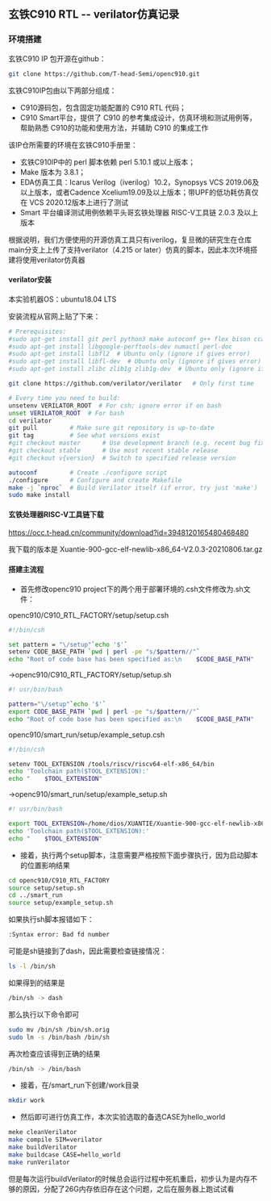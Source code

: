 ## 玄铁C910 RTL -- verilator仿真记录

### 环境搭建

玄铁C910 IP 包开源在github：

```bash
git clone https://github.com/T-head-Semi/openc910.git
```

玄铁C910IP包由以下两部分组成：

* C910源码包，包含固定功能配置的 C910 RTL 代码；
* C910 Smart平台，提供了 C910 的参考集成设计，仿真环境和测试用例等，帮助熟悉 C910的功能和使用方法，并辅助 C910 的集成工作

该IP仓所需要的环境在玄铁C910手册里：

* 玄铁C910IP中的 perl 脚本依赖 perl 5.10.1 或以上版本；
* Make 版本为 3.8.1；
* EDA仿真工具：Icarus Verilog（iverilog）10.2，Synopsys VCS 2019.06及以上版本，或者Cadence Xcelium19.09及以上版本；带UPF的低功耗仿真仅在 VCS 2020.12版本上进行了测试
* Smart 平台编译测试用例依赖平头哥玄铁处理器 RISC-V工具链 2.0.3 及以上版本

根据说明，我们方便使用的开源仿真工具只有iverilog，复旦微的研究生在仓库main分支上上传了支持verilator（4.215 or later）仿真的脚本，因此本次环境搭建将使用verilator仿真器

#### verilator安装

本实验机器OS：ubuntu18.04 LTS

安装流程从官网上贴了下来：

```bash
# Prerequisites:
#sudo apt-get install git perl python3 make autoconf g++ flex bison ccache
#sudo apt-get install libgoogle-perftools-dev numactl perl-doc
#sudo apt-get install libfl2  # Ubuntu only (ignore if gives error)
#sudo apt-get install libfl-dev  # Ubuntu only (ignore if gives error)
#sudo apt-get install zlibc zlib1g zlib1g-dev  # Ubuntu only (ignore if gives error)

git clone https://github.com/verilator/verilator   # Only first time

# Every time you need to build:
unsetenv VERILATOR_ROOT  # For csh; ignore error if on bash
unset VERILATOR_ROOT  # For bash
cd verilator
git pull         # Make sure git repository is up-to-date
git tag          # See what versions exist
#git checkout master      # Use development branch (e.g. recent bug fixes)
#git checkout stable      # Use most recent stable release
#git checkout v{version}  # Switch to specified release version

autoconf         # Create ./configure script
./configure      # Configure and create Makefile
make -j `nproc`  # Build Verilator itself (if error, try just 'make')
sudo make install
```

#### 玄铁处理器RISC-V工具链下载

https://occ.t-head.cn/community/download?id=3948120165480468480

我下载的版本是 Xuantie-900-gcc-elf-newlib-x86_64-V2.0.3-20210806.tar.gz

#### 搭建主流程

* 首先修改openc910 project下的两个用于部署环境的.csh文件修改为.sh文件：

openc910/C910_RTL_FACTORY/setup/setup.csh

```bash
#!/bin/csh

set pattern = "\/setup"`echo '$'`
setenv CODE_BASE_PATH `pwd | perl -pe "s/$pattern//"`
echo "Root of code base has been specified as:\n    $CODE_BASE_PATH"
```
->openc910/C910_RTL_FACTORY/setup/setup.sh

```bash
#! usr/bin/bash

pattern="\/setup"`echo '$'`
export CODE_BASE_PATH `pwd | perl -pe "s/$pattern//"`
echo "Root of code base has been specified as:\n    $CODE_BASE_PATH"
```

openc910/smart_run/setup/example_setup.csh

```bash
#!/bin/csh

setenv TOOL_EXTENSION /tools/riscv/riscv64-elf-x86_64/bin
echo 'Toolchain path($TOOL_EXTENSION):'
echo "    $TOOL_EXTENSION"
```

->openc910/smart_run/setup/example_setup.sh

```bash
#! usr/bin/bash

export TOOL_EXTENSION=/home/dios/XUANTIE/Xuantie-900-gcc-elf-newlib-x86_64-V2.4.0-20220428/Xuantie-900-gcc-elf-newlib-x86_64-V2.4.0/bin
echo 'Toolchain path($TOOL_EXTENSION):'
echo "    $TOOL_EXTENSION"
```

* 接着，执行两个setup脚本，注意需要严格按照下面步骤执行，因为启动脚本的位置影响结果

```bash
cd openc910/C910_RTL_FACTORY
source setup/setup.sh
cd ../smart_run
source setup/example_setup.sh
```

如果执行sh脚本报错如下：

```bash
:Syntax error: Bad fd number
```

可能是sh链接到了dash，因此需要检查链接情况：

```bash
ls -l /bin/sh
```
如果得到的结果是

```bash
/bin/sh -> dash
```

那么执行以下命令即可

```bash
sudo mv /bin/sh /bin/sh.orig
sudo ln -s /bin/bash /bin/sh
```

再次检查应该得到正确的结果

```bash
/bin/sh -> /bin/bash
```

* 接着，在/smart_run下创建/work目录

```bash
mkdir work
```

* 然后即可进行仿真工作，本次实验选取的备选CASE为hello_world

```bash
meke cleanVerilator
make compile SIM=verilator
make buildVerilator
make buildcase CASE=hello_world
make runVerilator
```

但是每次运行buildVerilator的时候总会运行过程中死机重启，初步认为是内存不够的原因，分配了26G内存依旧存在这个问题，之后在服务器上跑试试看